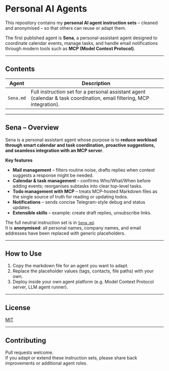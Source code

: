 # Personal AI Agents

This repository contains my **personal AI agent instruction sets** – cleaned and anonymised – so that others can reuse or adapt them.

The first published agent is **Sena**, a personal-assistant agent designed to coordinate calendar events, manage tasks, and handle email notifications through modern tools such as **MCP (Model Context Protocol)**.

---

## Contents
| Agent | Description |
|------|------------|
| `Sena.md` | Full instruction set for a personal assistant agent (calendar & task coordination, email filtering, MCP integration). |

---

## Sena – Overview
Sena is a personal assistant agent whose purpose is to **reduce workload through smart calendar and task coordination, proactive suggestions, and seamless integration with an MCP server**.

**Key features**
* **Mail management** – filters routine noise, drafts replies when context suggests a response might be needed.
* **Calendar & task management** – confirms Who/What/When before adding events; reorganises subtasks into clear top-level tasks.
* **Todo management with MCP** – treats MCP-hosted Markdown files as the single source of truth for reading or updating todos.
* **Notifications** – sends concise Telegram-style debug and status updates.
* **Extensible skills** – example: create draft replies, unsubscribe links.

The full neutral instruction set is in [`Sena.md`](Sena.md).  
It is **anonymised**: all personal names, company names, and email addresses have been replaced with generic placeholders.

---

## How to Use
1. Copy the markdown file for an agent you want to adapt.
2. Replace the placeholder values (tags, contacts, file paths) with your own.
3. Deploy inside your own agent platform (e.g. Model Context Protocol server, LLM agent runner).

---

## License
[MIT](LICENSE)

---

## Contributing
Pull requests welcome.  
If you adapt or extend these instruction sets, please share back improvements or additional agent roles.
